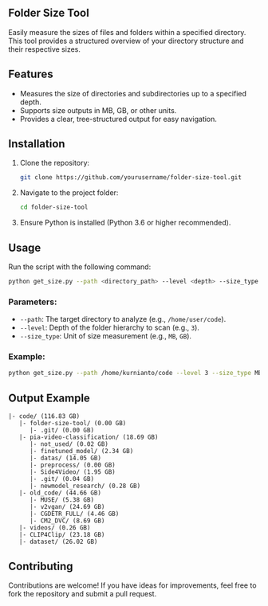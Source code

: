 
## Folder Size Tool

Easily measure the sizes of files and folders within a specified directory. This tool provides a structured overview of your directory structure and their respective sizes.


## Features

- Measures the size of directories and subdirectories up to a specified depth.
- Supports size outputs in MB, GB, or other units.
- Provides a clear, tree-structured output for easy navigation.


## Installation

1. Clone the repository:
   ```bash
   git clone https://github.com/yourusername/folder-size-tool.git
   ```

2. Navigate to the project folder:
   ```bash
   cd folder-size-tool
   ```

3. Ensure Python is installed (Python 3.6 or higher recommended).


## Usage

Run the script with the following command:

```bash
python get_size.py --path <directory_path> --level <depth> --size_type <unit>
```

### Parameters:
- `--path`: The target directory to analyze (e.g., `/home/user/code`).
- `--level`: Depth of the folder hierarchy to scan (e.g., `3`).
- `--size_type`: Unit of size measurement (e.g., `MB`, `GB`).

### Example:

```bash
python get_size.py --path /home/kurnianto/code --level 3 --size_type MB
```


## Output Example

```plaintext
|- code/ (116.83 GB)
   |- folder-size-tool/ (0.00 GB)
      |- .git/ (0.00 GB)
   |- pia-video-classification/ (18.69 GB)
      |- not_used/ (0.02 GB)
      |- finetuned_model/ (2.34 GB)
      |- datas/ (14.05 GB)
      |- preprocess/ (0.00 GB)
      |- Side4Video/ (1.95 GB)
      |- .git/ (0.04 GB)
      |- newmodel_research/ (0.28 GB)
   |- old_code/ (44.66 GB)
      |- MUSE/ (5.38 GB)
      |- v2vgan/ (24.69 GB)
      |- CGDETR_FULL/ (4.46 GB)
      |- CM2_DVC/ (8.69 GB)
   |- videos/ (0.26 GB)
   |- CLIP4Clip/ (23.18 GB)
   |- dataset/ (26.02 GB)
```

## Contributing

Contributions are welcome! If you have ideas for improvements, feel free to fork the repository and submit a pull request.

